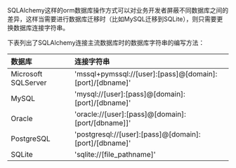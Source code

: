SQLAlchemy这样的orm数据库操作方式可以对业务开发者屏蔽不同数据库之间的差异，这样当需要进行数据库迁移时（比如MySQL迁移到SQLite），则只需要更换数据库连接字符串。

下表列出了SQLAlchemy连接主流数据库时的数据库字符串的编写方法：

| 数据库 | 连接字符串 |
| :--- | :--- |
| Microsoft SQLServer | 'mssql+pymssql://\[user\]:\[pass\]@\[domain\]:\[port\]/\[dbname\]' |
| MySQL | 'mysql://\[user\]:\[pass\]@\[domain\]:\[port\]/\[dbname\]' |
| Oracle | 'oracle://\[user\]:\[pass\]@\[domain\]:\[port/\[dbname\]\]' |
| PostgreSQL | 'postgresql://\[user\]:\[pass\]@\[domain\]:\[port\]/\[dbname\]' |
| SQLite | 'sqlite://\[file\_pathname\]' |




